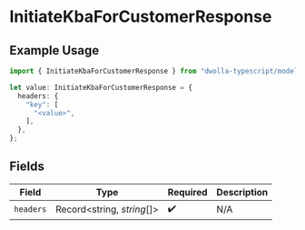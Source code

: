 # InitiateKbaForCustomerResponse

## Example Usage

```typescript
import { InitiateKbaForCustomerResponse } from "dwolla-typescript/models/operations";

let value: InitiateKbaForCustomerResponse = {
  headers: {
    "key": [
      "<value>",
    ],
  },
};
```

## Fields

| Field                      | Type                       | Required                   | Description                |
| -------------------------- | -------------------------- | -------------------------- | -------------------------- |
| `headers`                  | Record<string, *string*[]> | :heavy_check_mark:         | N/A                        |